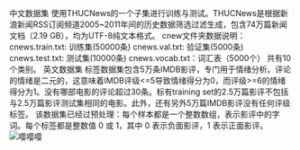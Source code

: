 中文数据集
使用THUCNews的一个子集进行训练与测试。THUCNews是根据新浪新闻RSS订阅频道2005~2011年间的历史数据筛选过滤生成，包含74万篇新闻文档（2.19 GB），均为UTF-8纯文本格式。
cnew文件夹数据说明：
cnews.train.txt: 训练集(50000条)
cnews.val.txt: 验证集(5000条)
cnews.test.txt: 测试集(10000条)
cnews.vocab.txt：词汇表（5000个）
共有10个类别。
英文数据集
标签数据集包含5万条IMDB影评，专门用于情绪分析。评论的情绪是二元的，这意味着IMDB评级<=5导致情绪得分为0，而评级>=6的情绪得分为1。没有哪部电影的评论超过30条。标有training set的2.5万篇影评不包括与2.5万篇影评测试集相同的电影。此外，还有另外5万篇IMDB影评没有任何评级标签。
该数据集已经过预处理：每个样本都是一个整数数组，表示影评中的字词。每个标签都是整数值 0 或 1，其中 0 表示负面影评，1 表示正面影评。
![嘤嘤嘤](ttps://github.com/lbj000/nlp/blob/master/%E5%9B%BE%E7%89%871.jpg)
